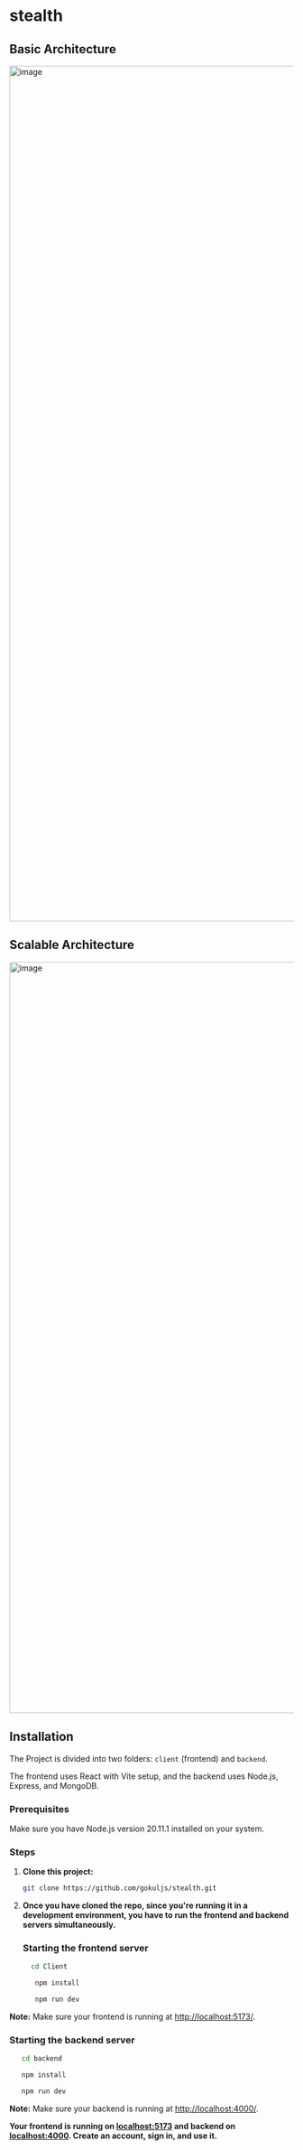 # stealth

## Basic Architecture

<img width="1516" alt="image" src="https://github.com/gokuljs/stealth/assets/51263906/18150616-6299-438c-8c68-a996e747653f">

##  Scalable Architecture

<img width="1331" alt="image" src="https://github.com/gokuljs/stealth/assets/51263906/c4e7050f-67db-49cf-ba15-e089b6e8f4bc">




## Installation 

The Project is divided into two folders: `client` (frontend) and `backend`.

The frontend uses React with Vite setup, and the backend uses Node.js, Express, and MongoDB.

### Prerequisites

Make sure you have Node.js version 20.11.1 installed on your system.

### Steps

1. **Clone this project:**

   ```bash
   git clone https://github.com/gokuljs/stealth.git
   ```

2. **Once you have cloned the repo, since you're running it in a development environment, you have to run the frontend and backend servers simultaneously.**

   ### Starting the frontend server
   
   ```bash
     cd Client
   ```

   ```bash
      npm install
   ```

   ```bash
      npm run dev
   ```
 **Note:** Make sure your frontend is running at [http://localhost:5173/](http://localhost:5173/).

   ### Starting the backend server
   
   

   ```bash
      cd backend
   ```

   ```bash
      npm install
   ```

   ```bash
      npm run dev
   ```
 **Note:** Make sure your backend is running at [http://localhost:4000/](http://localhost:4000/).

**Your frontend is running on [localhost:5173](http://localhost:5173/) and backend on [localhost:4000](http://localhost:4000/). Create an account, sign in, and use it.**
